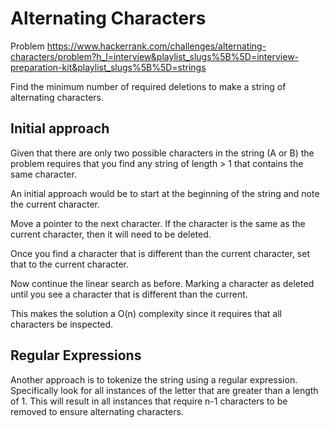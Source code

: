 # Alternating Characters

Problem <https://www.hackerrank.com/challenges/alternating-characters/problem?h_l=interview&playlist_slugs%5B%5D=interview-preparation-kit&playlist_slugs%5B%5D=strings>

Find the minimum number of required deletions to make a string of alternating characters.

## Initial approach

Given that there are only two possible characters in the string (A or B) the problem requires that you find any string of length > 1 that contains the same character.

An initial approach would be to start at the beginning of the string and note the current character.  

Move a pointer to the next character.  If the character is the same as the current character, then it will need to be deleted.

Once you find a character that is different than the current character, set that to the current character.  

Now continue the linear search as before.  Marking a character as deleted until you see a character that is different than the current.

This makes the solution a O(n) complexity since it requires that all characters be inspected.

## Regular Expressions

Another approach is to tokenize the string using a regular expression.  Specifically look for all instances of the letter that are greater than a length of 1.  This will result in all instances that require n-1 characters to be removed to ensure alternating characters.
